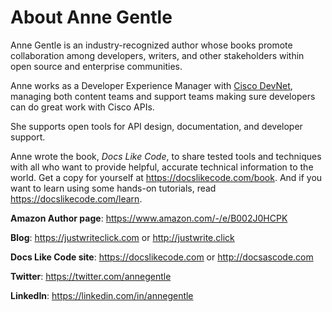  # About Anne Gentle 

Anne Gentle is an industry-recognized author whose books promote collaboration among developers, writers, and other stakeholders within open source and enterprise communities. 

Anne works as a Developer Experience Manager with [Cisco DevNet](https://developer.cisco.com), managing both content teams and support teams making sure developers can do great work with Cisco APIs. 

She supports open tools for API design, documentation, and developer support. 

Anne wrote the book, _Docs Like Code_, to share tested tools and techniques with all who want to provide helpful, accurate technical information to the world. Get a copy for yourself at https://docslikecode.com/book. And if you want to learn using some hands-on tutorials, read https://docslikecode.com/learn.

**Amazon Author page**: https://www.amazon.com/-/e/B002J0HCPK

**Blog**: https://justwriteclick.com or http://justwrite.click

**Docs Like Code site**: https://docslikecode.com or http://docsascode.com

**Twitter**: https://twitter.com/annegentle

**LinkedIn**: https://linkedin.com/in/annegentle


